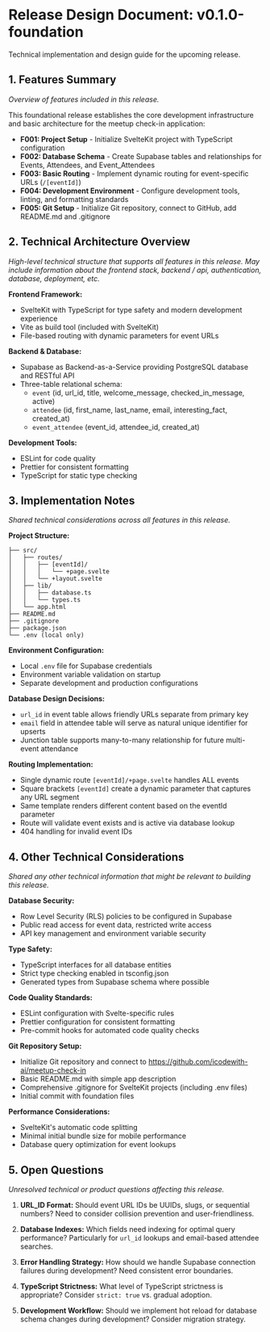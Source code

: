 # Release Design Document: v0.1.0-foundation
Technical implementation and design guide for the upcoming release.

## 1. Features Summary
_Overview of features included in this release._

This foundational release establishes the core development infrastructure and basic architecture for the meetup check-in application:

- **F001: Project Setup** - Initialize SvelteKit project with TypeScript configuration
- **F002: Database Schema** - Create Supabase tables and relationships for Events, Attendees, and Event_Attendees
- **F003: Basic Routing** - Implement dynamic routing for event-specific URLs (`/[eventId]`)
- **F004: Development Environment** - Configure development tools, linting, and formatting standards
- **F005: Git Setup** - Initialize Git repository, connect to GitHub, add README.md and .gitignore

## 2. Technical Architecture Overview
_High-level technical structure that supports all features in this release. May include information about the frontend stack, backend / api, authentication, database, deployment, etc._

**Frontend Framework:**
- SvelteKit with TypeScript for type safety and modern development experience
- Vite as build tool (included with SvelteKit)
- File-based routing with dynamic parameters for event URLs

**Backend & Database:**
- Supabase as Backend-as-a-Service providing PostgreSQL database and RESTful API
- Three-table relational schema:
  - `event` (id, url_id, title, welcome_message, checked_in_message, active)
  - `attendee` (id, first_name, last_name, email, interesting_fact, created_at)
  - `event_attendee` (event_id, attendee_id, created_at)

**Development Tools:**
- ESLint for code quality
- Prettier for consistent formatting
- TypeScript for static type checking

## 3. Implementation Notes
_Shared technical considerations across all features in this release._

**Project Structure:**
```
├── src/
│   ├── routes/
│   │   ├── [eventId]/
│   │   │   └── +page.svelte
│   │   └── +layout.svelte
│   ├── lib/
│   │   ├── database.ts
│   │   └── types.ts
│   └── app.html
├── README.md
├── .gitignore
├── package.json
└── .env (local only)
```

**Environment Configuration:**
- Local `.env` file for Supabase credentials
- Environment variable validation on startup
- Separate development and production configurations

**Database Design Decisions:**
- `url_id` in event table allows friendly URLs separate from primary key
- `email` field in attendee table will serve as natural unique identifier for upserts
- Junction table supports many-to-many relationship for future multi-event attendance

**Routing Implementation:**
- Single dynamic route `[eventId]/+page.svelte` handles ALL events
- Square brackets `[eventId]` create a dynamic parameter that captures any URL segment
- Same template renders different content based on the eventId parameter
- Route will validate event exists and is active via database lookup
- 404 handling for invalid event IDs

## 4. Other Technical Considerations
_Shared any other technical information that might be relevant to building this release._

**Database Security:**
- Row Level Security (RLS) policies to be configured in Supabase
- Public read access for event data, restricted write access
- API key management and environment variable security

**Type Safety:**
- TypeScript interfaces for all database entities
- Strict type checking enabled in tsconfig.json
- Generated types from Supabase schema where possible

**Code Quality Standards:**
- ESLint configuration with Svelte-specific rules
- Prettier configuration for consistent formatting
- Pre-commit hooks for automated code quality checks

**Git Repository Setup:**
- Initialize Git repository and connect to https://github.com/icodewith-ai/meetup-check-in
- Basic README.md with simple app description
- Comprehensive .gitignore for SvelteKit projects (including .env files)
- Initial commit with foundation files

**Performance Considerations:**
- SvelteKit's automatic code splitting
- Minimal initial bundle size for mobile performance
- Database query optimization for event lookups

## 5. Open Questions
_Unresolved technical or product questions affecting this release._

1. **URL_ID Format:** Should event URL IDs be UUIDs, slugs, or sequential numbers? Need to consider collision prevention and user-friendliness.

2. **Database Indexes:** Which fields need indexing for optimal query performance? Particularly for `url_id` lookups and email-based attendee searches.

3. **Error Handling Strategy:** How should we handle Supabase connection failures during development? Need consistent error boundaries.

4. **TypeScript Strictness:** What level of TypeScript strictness is appropriate? Consider `strict: true` vs. gradual adoption.

5. **Development Workflow:** Should we implement hot reload for database schema changes during development? Consider migration strategy.